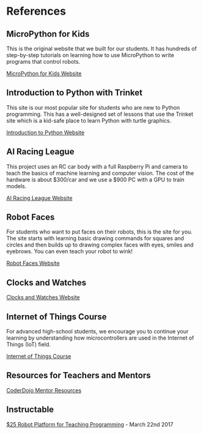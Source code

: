 # References

## MicroPython for Kids

This is the original website that we built for our students.  It has hundreds of step-by-step tutorials on learning how to use MicroPython to write programs that control robots.

[MicroPython for Kids Website](https://www.coderdojotc.org/micropython/)

## Introduction to Python with Trinket

This site is our most popular site for students who are new to Python programming.  This has a well-designed set of lessons that use the Trinket site which is a kid-safe place to learn Python with turtle graphics.

[Introduction to Python Website](https://www.coderdojotc.org/python/trinket/00-introduction/)


## AI Racing League

This project uses an RC car body with a full Raspberry Pi and camera to
teach the basics of machine learning and computer vision.  The cost of the hardware is about $300/car and we use a $900 PC with a GPU to train models.

[AI Racing League Website](https://www.coderdojotc.org/ai-racing-league/)

## Robot Faces

For students who want to put faces on their robots, this is the site for you.  The site starts with learning basic drawing commands for squares and circles and then builds up to drawing complex faces with eyes, smiles and eyebrows.  You can even teach your robot to wink!

[Robot Faces Website](https://dmccreary.github.io/robot-faces/)

## Clocks and Watches

[Clocks and Watches Website](https://dmccreary.github.io/micropython-clocks-and-watches/)

## Internet of Things Course

For advanced high-school students, we encourage you to continue your learning by understanding how microcontrollers are used in the Internet of Things (IoT) field.

[Internet of Things Course](https://dmccreary.github.io/iot-course/)

## Resources for Teachers and Mentors

[CoderDojo Mentor Resources](https://www.coderdojotc.org/CoderDojoTC/)

## Instructable

[$25 Robot Platform for Teaching Programming](https://www.instructables.com/Collision-Avoidance-Robot-for-Teaching-Programming/) - March 22nd 2017